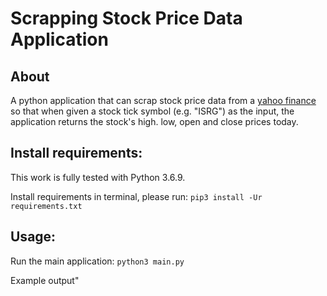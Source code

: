 # Scrapping Stock Price Data Application

## About
A python application that can scrap stock price data from a [yahoo finance](https://finance.yahoo.com/quote/ISRG/history?p=ISRG) so that when given a stock tick symbol (e.g. "ISRG") as the input, the application returns the stock's high. low, open and close prices today.

## Install requirements:
This work is fully tested with Python 3.6.9. 

Install requirements in terminal, please run: ```pip3 install -Ur requirements.txt```

## Usage:
Run the main application: ```python3 main.py```

Example output"

```

```

